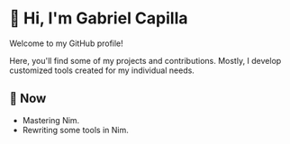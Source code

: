 # 👋 Hi, I'm Gabriel Capilla

Welcome to my GitHub profile!

Here, you'll find some of my projects and contributions. Mostly, I develop customized tools created for my individual needs.

## 🌱 Now

- Mastering Nim.
- Rewriting some tools in Nim.

<!--- Secret?
## 💼 Professional Background

- **Tech Influencer since 2016**: Meet me as _UnboxMeSpain_
- **Cooler Master Ambassador (2018)**: Represented Cooler Master as an ambassador, promoting their products and engaging with the tech community.
- **Collaborations**: Worked with leading tech companies such as **MSI Iberia**, **Intel Spain**, **AMD**, **Logitech**, **Corsair**, and others, gaining valuable experience in the hardware and tech industry.
--->

<!---
gabrielcapilla/gabrielcapilla is a ✨ special ✨ repository because its `README.md` (this file) appears on your GitHub profile.
You can click the Preview link to take a look at your changes.
--->
